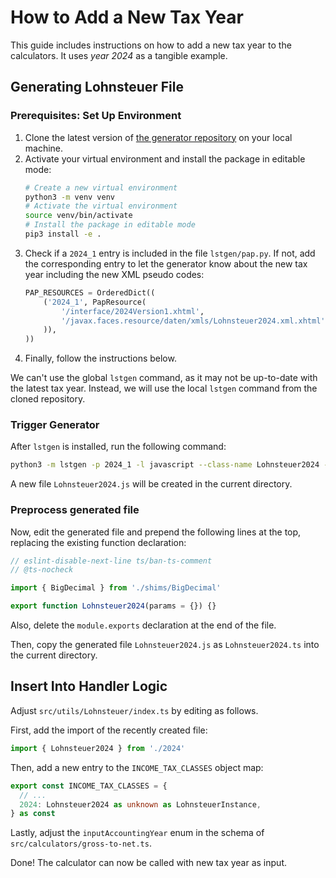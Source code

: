 # How to Add a New Tax Year

This guide includes instructions on how to add a new tax year to the calculators. It uses _year 2024_ as a tangible example.

## Generating Lohnsteuer File

### Prerequisites: Set Up Environment

1. Clone the latest version of [the generator repository](https://github.com/jenner/LstGen) on your local machine.
2. Activate your virtual environment and install the package in editable mode:
   ```bash
   # Create a new virtual environment
   python3 -m venv venv
   # Activate the virtual environment
   source venv/bin/activate
   # Install the package in editable mode
   pip3 install -e .
   ```
3. Check if a `2024_1` entry is included in the file `lstgen/pap.py`. If not, add the corresponding entry to let the generator know about the new tax year including the new XML pseudo codes:
   ```python
   PAP_RESOURCES = OrderedDict((
       ('2024_1', PapResource(
           '/interface/2024Version1.xhtml',
           '/javax.faces.resource/daten/xmls/Lohnsteuer2024.xml.xhtml'
       )),
   ))
   ```
4. Finally, follow the instructions below.

We can't use the global `lstgen` command, as it may not be up-to-date with the latest tax year. Instead, we will use the local `lstgen` command from the cloned repository.

### Trigger Generator

After `lstgen` is installed, run the following command:

```bash
python3 -m lstgen -p 2024_1 -l javascript --class-name Lohnsteuer2024 --outfile Lohnsteuer2024.js
```

A new file `Lohnsteuer2024.js` will be created in the current directory.

### Preprocess generated file

Now, edit the generated file and prepend the following lines at the top, replacing the existing function declaration:

```ts
// eslint-disable-next-line ts/ban-ts-comment
// @ts-nocheck

import { BigDecimal } from './shims/BigDecimal'

export function Lohnsteuer2024(params = {}) {}
```

Also, delete the `module.exports` declaration at the end of the file.

Then, copy the generated file `Lohnsteuer2024.js` as `Lohnsteuer2024.ts` into the current directory.

## Insert Into Handler Logic

Adjust `src/utils/Lohnsteuer/index.ts` by editing as follows.

First, add the import of the recently created file:

```ts
import { Lohnsteuer2024 } from './2024'
```

Then, add a new entry to the `INCOME_TAX_CLASSES` object map:

```ts
export const INCOME_TAX_CLASSES = {
  // ...
  2024: Lohnsteuer2024 as unknown as LohnsteuerInstance,
} as const
```

Lastly, adjust the `inputAccountingYear` enum in the schema of `src/calculators/gross-to-net.ts`.

Done! The calculator can now be called with new tax year as input.
